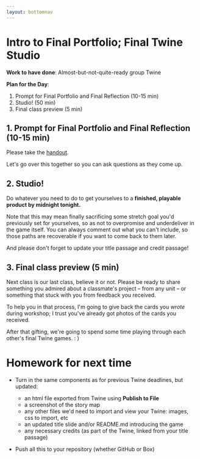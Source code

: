 ```yaml
---
layout: bottomnav
---
```


# Intro to Final Portfolio; Final Twine Studio

**Work to have done**: Almost-but-not-quite-ready group Twine

**Plan for the Day**:

1. Prompt for Final Portfolio and Final Reflection (10-15 min)
2. Studio! (50 min)
3. Final class preview (5 min)

## 1. Prompt for Final Portfolio and Final Reflection (10-15 min)

Please take the [handout]({{site.github_url}}//uploads/handout--final-portfolio-prompt.docx).

Let's go over this together so you can ask questions as they come up.


## 2. Studio!

Do whatever you need to do to get yourselves to a **finished, playable product by midnight tonight.**

Note that this may mean finally sacrificing some stretch goal you'd previously set for yourselves, so as not to overpromise and underdeliver in the game itself. You can always comment out what you can't include, so those paths are recoverable if you want to come back to them later.

And please don't forget to update your title passage and credit passage!

<!-- at 10:25, give 15-minute warning and remind them to make plans based on their schedules if need be -->


## 3. Final class preview (5 min)

Next class is our last class, believe it or not. Please be ready to share something you admired about a classmate's project – from any unit – or something that stuck with you from feedback you received.

To help you in that process, I'm going to give back the cards you _wrote_ during workshop; I trust you've already got photos of the cards you received.

After that gifting, we're going to spend some time playing through each other's final Twine games. : )


# Homework for next time

* Turn in the same components as for previous Twine deadlines, but updated:
  - an html file exported from Twine using **Publish to File**
  - a screenshot of the story map
  - any other files we'd need to import and view your Twine: images, css to import, etc
  - an updated title slide and/or README.md introducing the game
  - any necessary credits (as part of the Twine, linked from your title passage)

* Push all this to your repository (whether GitHub or Box)
